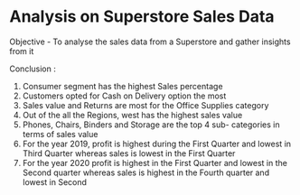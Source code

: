 # Analysis on Superstore Sales Data
Objective - To analyse the sales data from a Superstore and gather insights from it

Conclusion : 
1. Consumer segment has the highest Sales percentage
2. Customers opted for Cash on Delivery option the most
3. Sales value and Returns are most for the Office Supplies category
4. Out of the all the Regions, west has the highest sales value
5. Phones, Chairs, Binders and Storage are the top 4 sub- categories in terms of sales value
6. For the year 2019, profit is highest during the First Quarter and lowest in Third Quarter whereas sales is lowest in the First Quarter
7. For the year 2020 profit is highest in the First Quarter and lowest in the Second quarter whereas sales is highest in the Fourth quarter and lowest in Second
